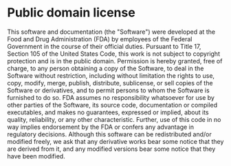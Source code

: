 # Public domain license

This software and documentation (the "Software") were developed at the Food
and Drug Administration (FDA) by employees of the Federal Government in the
course of their official duties. Pursuant to Title 17, Section 105 of the
United States Code, this work is not subject to copyright protection and is
in the public domain. Permission is hereby granted, free of charge, to any
person obtaining a copy of the Software, to deal in the Software without
restriction, including without limitation the rights to use, copy, modify,
merge, publish, distribute, sublicense, or sell copies of the Software or
derivatives, and to permit persons to whom the Software is furnished to do
so. FDA assumes no responsibility whatsoever for use by other parties of
the Software, its source code, documentation or compiled executables, and
makes no guarantees, expressed or implied, about its quality, reliability,
or any other characteristic. Further, use of this code in no way implies
endorsement by the FDA or confers any advantage in regulatory decisions.
Although this software can be redistributed and/or modified freely, we ask
that any derivative works bear some notice that they are derived from it,
and any modified versions bear some notice that they have been modified.
